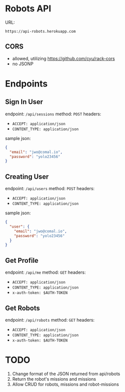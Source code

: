 Robots API
==========

URL:
```
https://api-robots.herokuapp.com
```

CORS
-----
 * allowed, utilizing https://github.com/cyu/rack-cors
 * no JSONP

Endpoints
=========

Sign In User
-----------

endpoint: `/api/sessions`
method: `POST`
headers:
 * `ACCEPT: application/json`
 * `CONTENT_TYPE: application/json`

sample json:

```json
{
  "email": "jwo@comal.io",
  "password": "yolo23456"
}
```
Creating User
------------

endpoint: `/api/users`
method: `POST`
headers:
 * `ACCEPT: application/json`
 * `CONTENT_TYPE: application/json`

sample json:

```json
{
  "user": {
    "email": "jwo@comal.io",
    "password": "yolo23456"
  }
}
```

Get Profile
-----------

endpoint: `/api/me`
method: `GET`
headers:
 * `ACCEPT: application/json`
 * `CONTENT_TYPE: application/json`
 * `x-auth-token: $AUTH-TOKEN`

Get Robots
----------

endpoint: `/api/robots`
method: `GET`
headers:
 * `ACCEPT: application/json`
 * `CONTENT_TYPE: application/json`
 * `x-auth-token: $AUTH-TOKEN`


 TODO
 ========

 1. Change format of the JSON returned from api/robots
 2. Return the robot's missions and missions
 3. Allow CRUD for robots, missions and robot-missions
